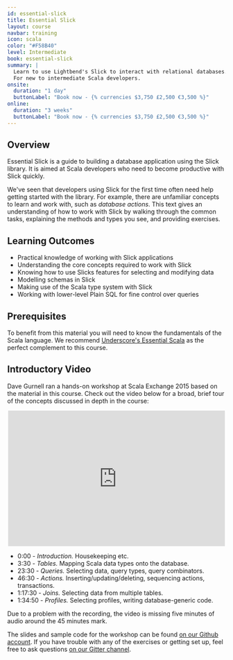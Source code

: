 ```yaml
---
id: essential-slick
title: Essential Slick
layout: course
navbar: training
icon: scala
color: "#F58B40"
level: Intermediate
book: essential-slick
summary: |
  Learn to use Lightbend's Slick to interact with relational databases.
  For new to intermediate Scala developers.
onsite:
  duration: "1 day"
  buttonLabel: "Book now - {% currencies $3,750 £2,500 €3,500 %}"
online:
  duration: "3 weeks"
  buttonLabel: "Book now - {% currencies $3,750 £2,500 €3,500 %}"
---
```


## Overview

Essential Slick is a guide to building a database application using the Slick library. It is aimed at Scala developers who need to become productive with Slick quickly.

We've seen that developers using Slick for the first time often need help getting started with the library.
For example, there are unfamiliar concepts to learn and work with, such as _database actions_.
This text gives an understanding of how to work with Slick by walking through the common tasks, explaining the methods and types you see, and providing exercises.

## Learning Outcomes

- Practical knowledge of working with Slick applications
- Understanding the core concepts required to work with Slick
- Knowing how to use Slicks features for selecting and modifying data
- Modelling schemas in Slick
- Making use of the Scala type system with Slick
- Working with lower-level Plain SQL for fine control over queries

## Prerequisites

To benefit from this material you will need to know the fundamentals of the Scala language. We recommend [Underscore's Essential Scala](../essential-scala) as the perfect complement to this course.

## Introductory Video

Dave Gurnell ran a hands-on workshop at Scala Exchange 2015 based on the material in this course. Check out the video below for a broad, brief tour of the concepts discussed in depth in the course:

<iframe src="https://player.vimeo.com/video/148074461?title=0&amp;byline=0&amp;portrait=0"
        width="500"
        height="313"
        frameborder="0"
        style="display: block; margin: 1em auto"
        webkitallowfullscreen
        mozallowfullscreen
        allowfullscreen></iframe>

- 0:00 - *Introduction.* Housekeeping etc.
- 3:30 - *Tables.* Mapping Scala data types onto the database.
- 23:30 - *Queries.* Selecting data, query types, query combinators.
- 46:30 - *Actions.* Inserting/updating/deleting, sequencing actions, transactions.
- 1:17:30 - *Joins.* Selecting data from multiple tables.
- 1:34:50 - *Profiles.* Selecting profiles,  writing database-generic code.

Due to a problem with the recording, the video is missing five minutes of audio around the 45 minutes mark.

The slides and sample code for the workshop can be found [on our Github account][github]. If you have trouble with any of the exercises or getting set up, feel free to ask questions [on our Gitter channel][gitter].

[github]: https://github.com/underscoreio/scalax15-slick
[gitter]: https://gitter.im/underscoreio/scalax15-slick
